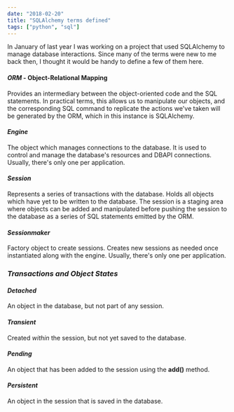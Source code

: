 ```yaml
---
date: "2018-02-20"
title: "SQLAlchemy terms defined"
tags: ["python", "sql"]
---
```


In January of last year I was working on a project that used SQLAlchemy to manage database interactions. Since many of the terms were new to me back then, I thought it would be handy to define a few of them here.

#### _ORM_ - Object-Relational Mapping

Provides an intermediary between the object-oriented code and the SQL statements. In practical terms, this allows us to manipulate our objects, and the corresponding SQL command to replicate the actions we've taken will be generated by the ORM, which in this instance is SQLAlchemy.

#### _Engine_

The object which manages connections to the database. It is used to control and manage the database's resources and DBAPI connections. Usually, there's only one per application.

#### _Session_

Represents a series of transactions with the database. Holds all objects which have yet to be written to the database. The session is a staging area where objects can be added and manipulated before pushing the session to the database as a series of SQL statements emitted by the ORM.

#### _Sessionmaker_

Factory object to create sessions. Creates new sessions as needed once instantiated along with the engine. Usually, there's only one per application.

### _Transactions and Object States_

#### _Detached_

An object in the database, but not part of any session.

#### _Transient_

Created _within_ the session, but not yet saved to the database.

#### _Pending_

An object that has been added to the session using the **add()** method.

#### _Persistent_

An object in the session that is saved in the database.
